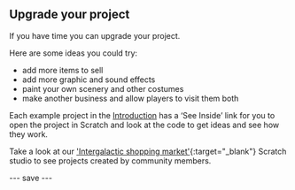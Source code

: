 ## Upgrade your project

If you have time you can upgrade your project. 

Here are some ideas you could try:
- add more items to sell
- add more graphic and sound effects
- paint your own scenery and other costumes
- make another business and allow players to visit them both

Each example project in the [Introduction](.) has a ‘See Inside’ link for you to open the project in Scratch and look at the code to get ideas and see how they work.

Take a look at our ['Intergalactic shopping market'](https://scratch.mit.edu/studios/29662180){:target="_blank"} Scratch studio to see projects created by community members.

--- save ---
